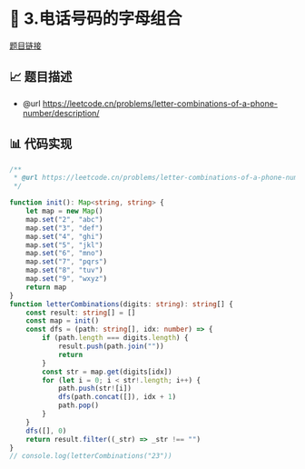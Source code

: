 # 🎪 3.电话号码的字母组合

[题目链接](https://leetcode.cn/problems/letter-combinations-of-a-phone-number/description/)

## 📈 题目描述
* @url https://leetcode.cn/problems/letter-combinations-of-a-phone-number/description/

## 📊 代码实现
```typescript
/**
 * @url https://leetcode.cn/problems/letter-combinations-of-a-phone-number/description/
 */

function init(): Map<string, string> {
    let map = new Map()
    map.set("2", "abc")
    map.set("3", "def")
    map.set("4", "ghi")
    map.set("5", "jkl")
    map.set("6", "mno")
    map.set("7", "pqrs")
    map.set("8", "tuv")
    map.set("9", "wxyz")
    return map
}
function letterCombinations(digits: string): string[] {
    const result: string[] = []
    const map = init()
    const dfs = (path: string[], idx: number) => {
        if (path.length === digits.length) {
            result.push(path.join(""))
            return
        }
        const str = map.get(digits[idx])
        for (let i = 0; i < str!.length; i++) {
            path.push(str![i])
            dfs(path.concat([]), idx + 1)
            path.pop()
        }
    }
    dfs([], 0)
    return result.filter((_str) => _str !== "")
}
// console.log(letterCombinations("23"))

```
